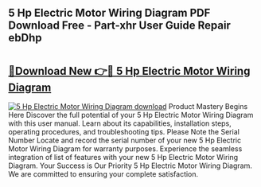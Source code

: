 ## 5 Hp Electric Motor Wiring Diagram PDF Download Free - Part-xhr User Guide Repair ebDhp

# <h2><a href="http://dfstbwd.blite.top/?on=5+Hp+Electric+Motor+Wiring+Diagram">🔗Download New 👉🔴 5 Hp Electric Motor Wiring Diagram</a></h2>

[![5 Hp Electric Motor Wiring Diagram download](https://i.imgur.com/lujVjoI.png)](http://dfstbwd.blite.top/?on=5+Hp+Electric+Motor+Wiring+Diagram)
Product Mastery Begins Here Discover the full potential of your 5 Hp Electric Motor Wiring Diagram with this user manual. Learn about its capabilities, installation steps, operating procedures, and troubleshooting tips. Please Note the Serial Number Locate and record the serial number of your new 5 Hp Electric Motor Wiring Diagram for warranty purposes. Experience the seamless integration of list of features with your new 5 Hp Electric Motor Wiring Diagram. Your Success is Our Priority 5 Hp Electric Motor Wiring Diagram. We are committed to ensuring your complete satisfaction.
